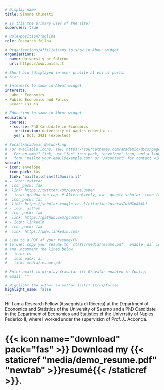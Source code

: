 ```yaml
---
# Display name
title: Simone Chinetti

# Is this the primary user of the site?
superuser: true

# Role/position/tagline
role: Research fellow

# Organizations/Affiliations to show in About widget
organizations:
- name: University of Salerno
  url: https://www.unisa.it

# Short bio (displayed in user profile at end of posts)
# bio: 

# Interests to show in About widget
interests:
- Labour Economics
- Public Economics and Policy
- Gender Issues

# Education to show in About widget
education:
  courses:
  - course: PhD Candidate in Economics
    institution: University of Naples Federico II
    year: Oct. 2021 (expected)

# Social/Academic Networking
# For available icons, see: https://sourcethemes.com/academic/docs/page-builder/#icons
#   For an email link, use "fas" icon pack, "envelope" icon, and a link in the
#   form "mailto:your-email@example.com" or "/#contact" for contact widget.
social:
- icon: envelope
  icon_pack: fas
  link: 'mailto:schinetti@unisa.it'
# - icon: twitter
#  icon_pack: fab
#  link: https://twitter.com/GeorgeCushen
# - icon: graduation-cap  # Alternatively, use `google-scholar` icon from `ai` icon pack
#  icon_pack: fas
#  link: https://scholar.google.co.uk/citations?user=sIwtMXoAAAAJ
# - icon: github
#  icon_pack: fab
#  link: https://github.com/gcushen
# - icon: linkedin
#  icon_pack: fab
#  link: https://www.linkedin.com/

# Link to a PDF of your resume/CV.
# To use: copy your resume to `static/media/resume.pdf`, enable `ai` icons in `params.toml`, 
# and uncomment the lines below.
# - icon: cv
#   icon_pack: ai
#   link: media/resume.pdf

# Enter email to display Gravatar (if Gravatar enabled in Config)
# email: ""

# Highlight the author in author lists? (true/false)
highlight_name: false
---
```


Hi! I am a Research Fellow (Assegnista di Ricerca) at the Department of Economics and Statistics of the University of Salerno and a PhD Candidate in the Department of Economics and Statistics of the University of Naples Federico II, where I worked under the supervision of Prof. A. Acconcia. 


# {{< icon name="download" pack="fas" >}} Download my {{< staticref "media/demo_resume.pdf" "newtab" >}}resumé{{< /staticref >}}.
